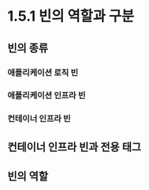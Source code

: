 # 1.5.1 빈의 역할과 구분
## 빈의 종류
### 애플리케이션 로직 빈
### 애플리케이션 인프라 빈
### 컨테이너 인프라 빈

## 컨테이너 인프라 빈과 전용 태그

## 빈의 역할